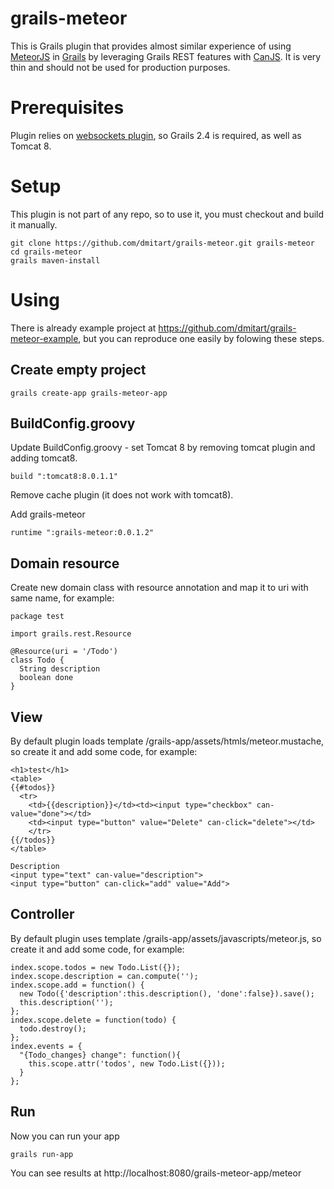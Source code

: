 grails-meteor
=============
This is Grails plugin that provides almost similar experience of using [MeteorJS](https://www.meteor.com/) in
[Grails](http://grails.org/) by leveraging Grails REST features with [CanJS](http://canjs.com/).
It is very thin and should not be used for production purposes.

# Prerequisites

Plugin relies on [websockets plugin](https://github.com/zyro23/grails-spring-websocket), so Grails 2.4 is required, as well as Tomcat 8.

# Setup

This plugin is not part of any repo, so to use it, you must checkout and build it manually.
```
git clone https://github.com/dmitart/grails-meteor.git grails-meteor
cd grails-meteor
grails maven-install
```

# Using

There is already example project at https://github.com/dmitart/grails-meteor-example, but you can reproduce one easily by folowing these steps.

## Create empty project
```
grails create-app grails-meteor-app
```

## BuildConfig.groovy
Update BuildConfig.groovy - set Tomcat 8 by removing tomcat plugin and adding tomcat8.
```
build ":tomcat8:8.0.1.1"
```

Remove cache plugin (it does not work with tomcat8).

Add grails-meteor
```
runtime ":grails-meteor:0.0.1.2"
```

## Domain resource

Create new domain class with resource annotation and map it to uri with same name, for example:
```
package test

import grails.rest.Resource

@Resource(uri = '/Todo')
class Todo {
  String description
  boolean done
}
```

## View

By default plugin loads template /grails-app/assets/htmls/meteor.mustache, so create it and add some code, for example:
```
<h1>test</h1>
<table>
{{#todos}}
  <tr>
    <td>{{description}}</td><td><input type="checkbox" can-value="done"></td>
    <td><input type="button" value="Delete" can-click="delete"></td>
    </tr>
{{/todos}}
</table>

Description
<input type="text" can-value="description">
<input type="button" can-click="add" value="Add">
```

## Controller

By default plugin uses template /grails-app/assets/javascripts/meteor.js, so create it and add some code, for example:
```
index.scope.todos = new Todo.List({});
index.scope.description = can.compute('');
index.scope.add = function() {
  new Todo({'description':this.description(), 'done':false}).save();
  this.description('');
};
index.scope.delete = function(todo) {
  todo.destroy();
};
index.events = {
  "{Todo_changes} change": function(){
    this.scope.attr('todos', new Todo.List({}));
  }
};
```

## Run

Now you can run your app
```
grails run-app
```

You can see results at http://localhost:8080/grails-meteor-app/meteor

